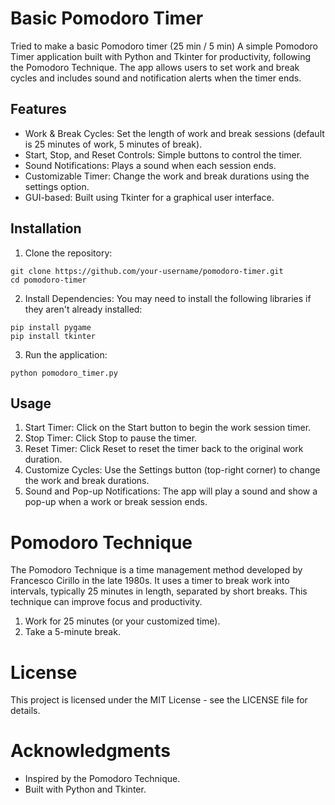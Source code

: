 # Basic Pomodoro Timer
Tried to make a basic Pomodoro timer (25 min / 5 min)
A simple Pomodoro Timer application built with Python and Tkinter for productivity, following the Pomodoro Technique. The app allows users to set work and break cycles and includes sound and notification alerts when the timer ends.

## Features
  - Work & Break Cycles: Set the length of work and break sessions (default is 25 minutes of work, 5 minutes of break).
  - Start, Stop, and Reset Controls: Simple buttons to control the timer.
  - Sound Notifications: Plays a sound when each session ends.
  - Customizable Timer: Change the work and break durations using the settings option.
  - GUI-based: Built using Tkinter for a graphical user interface.

## Installation
1. Clone the repository:
```
git clone https://github.com/your-username/pomodoro-timer.git
cd pomodoro-timer
```

2. Install Dependencies: You may need to install the following libraries if they aren't already installed:
```
pip install pygame
pip install tkinter
```

3. Run the application:
```
python pomodoro_timer.py
```

## Usage
  1. Start Timer: Click on the Start button to begin the work session timer.
  2. Stop Timer: Click Stop to pause the timer.
  3. Reset Timer: Click Reset to reset the timer back to the original work duration.
  4. Customize Cycles: Use the Settings button (top-right corner) to change the work and break durations.
  5. Sound and Pop-up Notifications: The app will play a sound and show a pop-up when a work or break session ends.

# Pomodoro Technique
The Pomodoro Technique is a time management method developed by Francesco Cirillo in the late 1980s. It uses a timer to break work into intervals, typically 25 minutes in length, separated by short breaks. This technique can improve focus and productivity.

  1. Work for 25 minutes (or your customized time).
  2. Take a 5-minute break.

# License
This project is licensed under the MIT License - see the LICENSE file for details.

# Acknowledgments
  - Inspired by the Pomodoro Technique.
  - Built with Python and Tkinter.
